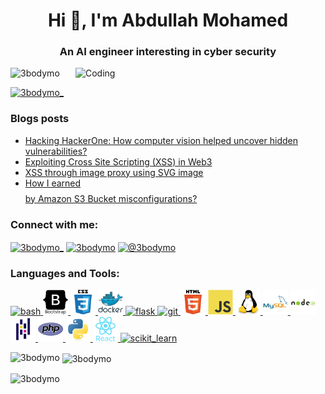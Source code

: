 <h1 align="center">Hi 👋, I'm Abdullah Mohamed</h1>
<h3 align="center">An AI engineer interesting in cyber security</h3>
<img align="right" alt="Coding" width="400" src="https://i.ibb.co/K6CQQKB/1-z-Vn-WJty-GOX-k-UIDm6cc-Cf-Q.gif">

<p align="left"> <img src="https://komarev.com/ghpvc/?username=3bodymo&label=Profile%20views&color=0e75b6&style=flat" alt="3bodymo" /> </p>

<p align="left"> <a href="https://twitter.com/3bodymo_" target="blank"><img src="https://img.shields.io/twitter/follow/3bodymo_?logo=twitter&style=for-the-badge" alt="3bodymo_" /></a> </p>

### Blogs posts
<!-- BLOG-POST-LIST:START -->
- [Hacking HackerOne: How computer vision helped uncover hidden vulnerabilities?](https://3bodymo.medium.com/hacking-hackerone-how-computer-vision-helped-uncover-hidden-vulnerabilities-858d03a6a67?source=rss-1eb5d4db500c------2)
- [Exploiting Cross Site Scripting &lpar;XSS&rpar; in Web3](https://3bodymo.medium.com/exploiting-cross-site-scripting-xss-in-web3-c8e00aeea22a?source=rss-1eb5d4db500c------2)
- [XSS through image proxy using SVG image](https://3bodymo.medium.com/xss-through-image-proxy-using-svg-image-49cdf955cf4f?source=rss-1eb5d4db500c------2)
- [How I earned $$$$ by Amazon S3 Bucket misconfigurations?](https://3bodymo.medium.com/how-i-earned-by-amazon-s3-bucket-misconfigurations-29d51ee510de?source=rss-1eb5d4db500c------2)
<!-- BLOG-POST-LIST:END -->

<h3 align="left">Connect with me:</h3>
<p align="left">
<a href="https://twitter.com/3bodymo_" target="blank"><img align="center" src="https://raw.githubusercontent.com/rahuldkjain/github-profile-readme-generator/master/src/images/icons/Social/twitter.svg" alt="3bodymo_" height="30" width="40" /></a>
<a href="https://linkedin.com/in/3bodymo" target="blank"><img align="center" src="https://raw.githubusercontent.com/rahuldkjain/github-profile-readme-generator/master/src/images/icons/Social/linked-in-alt.svg" alt="3bodymo" height="30" width="40" /></a>
<a href="https://3bodymo.medium.com" target="blank"><img align="center" src="https://raw.githubusercontent.com/rahuldkjain/github-profile-readme-generator/master/src/images/icons/Social/medium.svg" alt="@3bodymo" height="30" width="40" /></a>
</p>

<h3 align="left">Languages and Tools:</h3>
<p align="left"> <a href="https://www.gnu.org/software/bash/" target="_blank" rel="noreferrer"> <img src="https://www.vectorlogo.zone/logos/gnu_bash/gnu_bash-icon.svg" alt="bash" width="40" height="40"/> </a> <a href="https://getbootstrap.com" target="_blank" rel="noreferrer"> <img src="https://raw.githubusercontent.com/devicons/devicon/master/icons/bootstrap/bootstrap-plain-wordmark.svg" alt="bootstrap" width="40" height="40"/> </a> <a href="https://www.w3schools.com/css/" target="_blank" rel="noreferrer"> <img src="https://raw.githubusercontent.com/devicons/devicon/master/icons/css3/css3-original-wordmark.svg" alt="css3" width="40" height="40"/> </a> <a href="https://www.docker.com/" target="_blank" rel="noreferrer"> <img src="https://raw.githubusercontent.com/devicons/devicon/master/icons/docker/docker-original-wordmark.svg" alt="docker" width="40" height="40"/> </a> <a href="https://flask.palletsprojects.com/" target="_blank" rel="noreferrer"> <img src="https://www.vectorlogo.zone/logos/pocoo_flask/pocoo_flask-icon.svg" alt="flask" width="40" height="40"/> </a> <a href="https://git-scm.com/" target="_blank" rel="noreferrer"> <img src="https://www.vectorlogo.zone/logos/git-scm/git-scm-icon.svg" alt="git" width="40" height="40"/> </a> <a href="https://www.w3.org/html/" target="_blank" rel="noreferrer"> <img src="https://raw.githubusercontent.com/devicons/devicon/master/icons/html5/html5-original-wordmark.svg" alt="html5" width="40" height="40"/> </a> <a href="https://developer.mozilla.org/en-US/docs/Web/JavaScript" target="_blank" rel="noreferrer"> <img src="https://raw.githubusercontent.com/devicons/devicon/master/icons/javascript/javascript-original.svg" alt="javascript" width="40" height="40"/> </a> <a href="https://www.linux.org/" target="_blank" rel="noreferrer"> <img src="https://raw.githubusercontent.com/devicons/devicon/master/icons/linux/linux-original.svg" alt="linux" width="40" height="40"/> </a> <a href="https://www.mysql.com/" target="_blank" rel="noreferrer"> <img src="https://raw.githubusercontent.com/devicons/devicon/master/icons/mysql/mysql-original-wordmark.svg" alt="mysql" width="40" height="40"/> </a> <a href="https://nodejs.org" target="_blank" rel="noreferrer"> <img src="https://raw.githubusercontent.com/devicons/devicon/master/icons/nodejs/nodejs-original-wordmark.svg" alt="nodejs" width="40" height="40"/> </a> <a href="https://pandas.pydata.org/" target="_blank" rel="noreferrer"> <img src="https://raw.githubusercontent.com/devicons/devicon/2ae2a900d2f041da66e950e4d48052658d850630/icons/pandas/pandas-original.svg" alt="pandas" width="40" height="40"/> </a> <a href="https://www.php.net" target="_blank" rel="noreferrer"> <img src="https://raw.githubusercontent.com/devicons/devicon/master/icons/php/php-original.svg" alt="php" width="40" height="40"/> </a> <a href="https://www.python.org" target="_blank" rel="noreferrer"> <img src="https://raw.githubusercontent.com/devicons/devicon/master/icons/python/python-original.svg" alt="python" width="40" height="40"/> </a> <a href="https://reactjs.org/" target="_blank" rel="noreferrer"> <img src="https://raw.githubusercontent.com/devicons/devicon/master/icons/react/react-original-wordmark.svg" alt="react" width="40" height="40"/> </a> <a href="https://scikit-learn.org/" target="_blank" rel="noreferrer"> <img src="https://upload.wikimedia.org/wikipedia/commons/0/05/Scikit_learn_logo_small.svg" alt="scikit_learn" width="40" height="40"/> </a> </p>

<p><img align="left" src="https://github-readme-stats.vercel.app/api/top-langs?username=3bodymo&show_icons=true&locale=en&layout=compact" alt="3bodymo" /></p>

<p>&nbsp;<img align="center" src="https://github-readme-stats.vercel.app/api?username=3bodymo&show_icons=true&locale=en" alt="3bodymo" /></p>

<p><img align="center" src="https://github-readme-streak-stats.herokuapp.com/?user=3bodymo&" alt="3bodymo" /></p>
